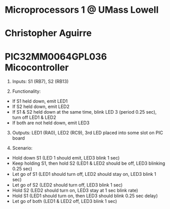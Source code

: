 # Microprocessors 1 @ UMass Lowell
# Christopher Aguirre
# PIC32MM0064GPL036 Micocontroller

1) Inputs:
S1 (RB7), S2 (RB13)

2) Functionality:
* If S1 held down, emit LED1
* If S2 held down, emit LED2
* If S1 & S2 held down at the same time, blink LED 3 (period 0.25 sec), turn off LED1 & LED2
* If both are not held down,  emit LED3

3) Outputs:
LED1 (RA0), LED2 (RC9), 3rd LED placed into some slot on PIC board

4) Scenario:
- Hold down S1 (LED 1 should emit, LED3 blink 1 sec)
- Keep holding S1, then hold S2 (LED1 & LED2 should be off, LED3 blinking 0.25 sec)
- Let go of S1 (LED1 should turn off, LED2 should stay on, LED3 blink 1 sec)
- Let go of S2 (LED2 should turn off, LED3 blink 1 sec)
- Hold S2 (LED2 should turn on, LED3 stay at 1 sec blink rate)
- Hold S1 (LED1 should turn on, then LED3 should blink 0.25 sec delay)
- Let go of both (LED1 & LED2 off, LED3 blink 1 sec)
